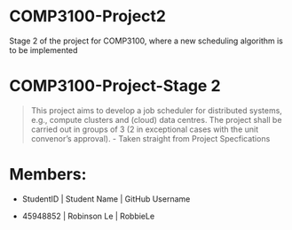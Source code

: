 # COMP3100-Project2
Stage 2 of the project for COMP3100, where a new scheduling algorithm is to be implemented

# COMP3100-Project-Stage 2
> This project aims to develop a job scheduler for distributed systems, e.g., compute clusters and
(cloud) data centres. The project shall be carried out in groups of 3 (2 in exceptional cases with the
unit convenor’s approval). - Taken straight from Project Specfications

# Members:
- StudentID | Student Name | GitHub Username

- 45948852 | Robinson Le 		| RobbieLe

